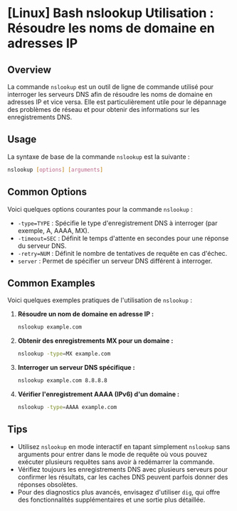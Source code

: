 # [Linux] Bash nslookup Utilisation : Résoudre les noms de domaine en adresses IP

## Overview
La commande `nslookup` est un outil de ligne de commande utilisé pour interroger les serveurs DNS afin de résoudre les noms de domaine en adresses IP et vice versa. Elle est particulièrement utile pour le dépannage des problèmes de réseau et pour obtenir des informations sur les enregistrements DNS.

## Usage
La syntaxe de base de la commande `nslookup` est la suivante :

```bash
nslookup [options] [arguments]
```

## Common Options
Voici quelques options courantes pour la commande `nslookup` :

- `-type=TYPE` : Spécifie le type d'enregistrement DNS à interroger (par exemple, A, AAAA, MX).
- `-timeout=SEC` : Définit le temps d'attente en secondes pour une réponse du serveur DNS.
- `-retry=NUM` : Définit le nombre de tentatives de requête en cas d'échec.
- `server` : Permet de spécifier un serveur DNS différent à interroger.

## Common Examples
Voici quelques exemples pratiques de l'utilisation de `nslookup` :

1. **Résoudre un nom de domaine en adresse IP :**
   ```bash
   nslookup example.com
   ```

2. **Obtenir des enregistrements MX pour un domaine :**
   ```bash
   nslookup -type=MX example.com
   ```

3. **Interroger un serveur DNS spécifique :**
   ```bash
   nslookup example.com 8.8.8.8
   ```

4. **Vérifier l'enregistrement AAAA (IPv6) d'un domaine :**
   ```bash
   nslookup -type=AAAA example.com
   ```

## Tips
- Utilisez `nslookup` en mode interactif en tapant simplement `nslookup` sans arguments pour entrer dans le mode de requête où vous pouvez exécuter plusieurs requêtes sans avoir à redémarrer la commande.
- Vérifiez toujours les enregistrements DNS avec plusieurs serveurs pour confirmer les résultats, car les caches DNS peuvent parfois donner des réponses obsolètes.
- Pour des diagnostics plus avancés, envisagez d'utiliser `dig`, qui offre des fonctionnalités supplémentaires et une sortie plus détaillée.